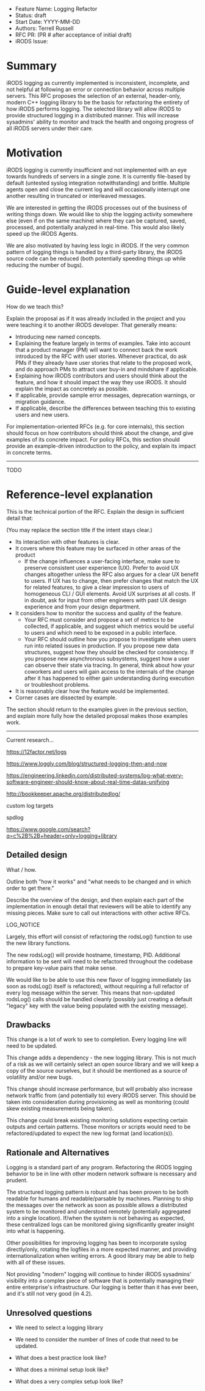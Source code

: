 - Feature Name: Logging Refactor
- Status: draft
- Start Date: YYYY-MM-DD
- Authors: Terrell Russell
- RFC PR: (PR # after acceptance of initial draft)
- iRODS Issue: 


# Summary

iRODS logging as currently implemented is inconsistent, incomplete, and not helpful at following an error or connection behavior across multiple servers.  This RFC proposes the selection of an external, header-only, modern C++ logging library to be the basis for refactoring the entirety of how iRODS performs logging.  The selected library will allow iRODS to provide structured logging in a distributed manner.  This will increase sysadmins' ability to monitor and track the health and ongoing progress of all iRODS servers under their care.


# Motivation

iRODS logging is currently insufficient and not implemented with an eye towards hundreds of servers in a single zone.  It is currently file-based by default (untested syslog integration notwithstanding) and brittle.  Multiple agents open and close the current log and will occasionally interrupt one another resulting in truncated or interleaved messages.

We are interested in getting the iRODS processes out of the business of writing things down.  We would like to ship the logging activity somewhere else (even if on the same machine) where they can be captured, saved, processed, and potentially analyzed in real-time.  This would also likely speed up the iRODS Agents.

We are also motivated by having less logic in iRODS.  If the very common pattern of logging things is handled by a third-party library, the iRODS source code can be reduced (both potentially speeding things up while reducing the number of bugs).

# Guide-level explanation

How do we teach this?

Explain the proposal as if it was already included in the project and
you were teaching it to another iRODS developer. That generally means:

- Introducing new named concepts.
- Explaining the feature largely in terms of examples. Take into account that a product manager (PM) will want to connect back the work introduced by the RFC with user stories. Whenever practical, do ask PMs if they already have user stories that relate to the proposed work, and do approach PMs to attract user buy-in and mindshare if applicable.
- Explaining how iRODS contributors and users should think about
  the feature, and how it should impact the way they use
  iRODS. It should explain the impact as concretely as possible.
- If applicable, provide sample error messages, deprecation warnings, or migration guidance.
- If applicable, describe the differences between teaching this to
  existing users and new users.

For implementation-oriented RFCs (e.g. for core internals), this
section should focus on how contributors should think about
the change, and give examples of its concrete impact. For policy RFCs,
this section should provide an example-driven introduction to the
policy, and explain its impact in concrete terms.

---

TODO

# Reference-level explanation

This is the technical portion of the RFC. Explain the design in sufficient detail that:

(You may replace the section title if the intent stays clear.)

- Its interaction with other features is clear.
- It covers where this feature may be surfaced in other areas of the product
   - If the change influences a user-facing interface, make sure to preserve consistent user experience (UX). Prefer to avoid UX changes altogether unless the RFC also argues for a clear UX benefit to users. If UX has to change, then prefer changes that match the UX for related features, to give a clear impression to users of homogeneous CLI / GUI elements. Avoid UX surprises at all costs. If in doubt, ask for input from other engineers with past UX design experience and from your design department.
- It considers how to monitor the success and quality of the feature.
   - Your RFC must consider and propose a set of metrics to be collected, if applicable, and suggest which metrics would be useful to users and which need to be exposed in a public interface.
   - Your RFC should outline how you propose to investigate when users run into related issues in production. If you propose new data structures, suggest how they should be checked for consistency. If you propose new asynchronous subsystems, suggest how a user can observe their state via tracing. In general, think about how your coworkers and users will gain access to the internals of the change after it has happened to either gain understanding during execution or troubleshoot problems.
- It is reasonably clear how the feature would be implemented.
- Corner cases are dissected by example.

The section should return to the examples given in the previous
section, and explain more fully how the detailed proposal makes those
examples work.

---

Current research...

https://12factor.net/logs

https://www.loggly.com/blog/structured-logging-then-and-now

https://engineering.linkedin.com/distributed-systems/log-what-every-software-engineer-should-know-about-real-time-datas-unifying

http://bookkeeper.apache.org/distributedlog/

custom log targets

spdlog

https://www.google.com/search?q=c%2B%2B+header+only+logging+library


## Detailed design

What / how.

Outline both "how it works" and "what needs to be changed and in which order to get there."

Describe the overview of the design, and then explain each part of the
implementation in enough detail that reviewers will be able to
identify any missing pieces. Make sure to call out interactions with
other active RFCs.

LOG_NOTICE

Largely, this effort will consist of refactoring the rodsLog() function to use the new library functions.

The new rodsLog() will provide hostname, timestamp, PID.  Additional information to be sent will need to be refactored throughout the codebase to prepare key-value pairs that make sense.

We would like to be able to use this new flavor of logging immediately (as soon as rodsLog() itself is refactored), without requiring a full refactor of every log message within the server.  This means that non-updated rodsLog() calls should be handled cleanly (possibly just creating a default "legacy" key with the value being populated with the existing message).


## Drawbacks

This change is a lot of work to see to completion.  Every logging line will need to be updated.

This change adds a dependency - the new logging library.  This is not much of a risk as we will certainly select an open source library and we will keep a copy of the source ourselves, but it should be mentioned as a source of volatility and/or new bugs.

This change should increase performance, but will probably also increase network traffic from (and potentially to) every iRODS server.  This should be taken into consideration during provisioning as well as monitoring (could skew existing measurements being taken).

This change could break existing monitoring solutions expecting certain outputs and certain patterns.  Those monitors or scripts would need to be refactored/updated to expect the new log format (and location(s)).


## Rationale and Alternatives

Logging is a standard part of any program.  Refactoring the iRODS logging behavior to be in line with other modern network software is necessary and prudent.

The structured logging pattern is robust and has been proven to be both readable for humans and readable/parsable by machines.  Planning to ship the messages over the network as soon as possible allows a distributed system to be monitored and understood remotely (potentially aggregated into a single location).  If/when the system is not behaving as expected, these centralized logs can be monitored giving significantly greater insight into what is happening.

Other possibilities for improving logging has been to incorporate syslog directly/only, rotating the logfiles in a more expected manner, and providing internationalization when writing errors.   A good library may be able to help with all of these issues.

Not providing "modern" logging will continue to hinder iRODS sysadmins' visibility into a complex piece of software that is potentially managing their entire enterprise's infrastructure.  Our logging is better than it has ever been, and it's still not very good (in 4.2).

## Unresolved questions
  
- We need to select a logging library

- We need to consider the number of lines of code that need to be updated.

- What does a best practice look like?

- What does a minimal setup look like?

- What does a very complex setup look like?
